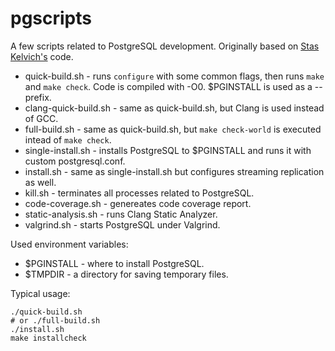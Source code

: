 # pgscripts

A few scripts related to PostgreSQL development. Originally based on [Stas
Kelvich's][stas] code.

* quick-build.sh - runs `configure` with some common flags, then runs `make`
  and `make check`. Code is compiled with -O0. $PGINSTALL is used as a --prefix.
* clang-quick-build.sh - same as quick-build.sh, but Clang is used instead of
  GCC.
* full-build.sh - same as quick-build.sh, but `make check-world` is executed
  intead of `make check`.
* single-install.sh - installs PostgreSQL to $PGINSTALL and runs it with custom
  postgresql.conf.
* install.sh - same as single-install.sh but configures streaming replication as
  well.
* kill.sh - terminates all processes related to PostgreSQL.
* code-coverage.sh - genereates code coverage report.
* static-analysis.sh - runs Clang Static Analyzer.
* valgrind.sh - starts PostgreSQL under Valgrind.

Used environment variables:

* $PGINSTALL - where to install PostgreSQL.
* $TMPDIR - a directory for saving temporary files.

Typical usage:

```
./quick-build.sh
# or ./full-build.sh
./install.sh
make installcheck
```

[stas]: https://github.com/kelvich

